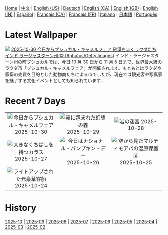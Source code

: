 [Home](../README.md) | [中文](zh-CN.md) | [English (US)](en-US.md) | [Deutsch](de-DE.md) | [English (CA)](en-CA.md) | [English (GB)](en-GB.md) | [English (IN)](en-IN.md) | [Español](es-ES.md) | [Français (CA)](fr-CA.md) | [Français (FR)](fr-FR.md) | [Italiano](it-IT.md) | [日本語](ja-JP.md) | [Português](pt-BR.md)

# Latest Wallpaper
![](https://www.bing.com/th?id=OHR.PushkarFair_JA-JP5237549354_UHD.jpg)
[2025-10-30 今日からプシュカル・キャメルフェア 砂漠を歩くラクダたち, インド ラージャスターン州(© f9photos/Getty Images)](https://www.bing.com/th?id=OHR.PushkarFair_JA-JP5237549354_UHD.jpg)
インド・ラージャスターン州の町プシュカルでは、今日 10 月 30 日から 11 月 5 日まで、世界最大級のラクダ市「プシュカル・キャメルフェア」が開催されます。もともとはラクダや家畜の売買を目的とした動物商たちによる市でしたが、現在では観光客や写真家を魅了する文化イベントとしても知られています…

# Recent 7 Days
|  |  |  |
|:---:|:---:|:---:|
| ![](https://www.bing.com/th?id=OHR.PushkarFair_JA-JP5237549354_400x240.jpg "今日からプシュカル・キャメルフェア") 2025-10-30 | ![](https://www.bing.com/th?id=OHR.FanalForest_JA-JP5058622515_400x240.jpg "霧に包まれた幻想の森") 2025-10-29 | ![](https://www.bing.com/th?id=OHR.TepliceRocks_JA-JP4817805390_400x240.jpg "岩の迷宮") 2025-10-28 |
| ![](https://www.bing.com/th?id=OHR.AfricanRaven_JA-JP4581712736_400x240.jpg "大きなくちばしを持つカラス") 2025-10-27 | ![](https://www.bing.com/th?id=OHR.PumpkinFarm_JA-JP4335474767_400x240.jpg "今日はナショナル・パンプキン・デー") 2025-10-26 | ![](https://www.bing.com/th?id=OHR.MartimoaapaFinland_JA-JP4112991986_400x240.jpg "空から見たマルティモアパの湿原保護区") 2025-10-25 |
| ![](https://www.bing.com/th?id=OHR.QueenMary_JA-JP3893109028_400x240.jpg "ライトアップされた元豪華客船") 2025-10-24 |  |  |

# History
[2025-10](../archives/wallpaper/ja-JP/w_2025_10.md) | [2025-09](../archives/wallpaper/ja-JP/w_2025_09.md) | [2025-08](../archives/wallpaper/ja-JP/w_2025_08.md) | [2025-07](../archives/wallpaper/ja-JP/w_2025_07.md) | [2025-06](../archives/wallpaper/ja-JP/w_2025_06.md) | [2025-05](../archives/wallpaper/ja-JP/w_2025_05.md) | [2025-04](../archives/wallpaper/ja-JP/w_2025_04.md) | [2025-03](../archives/wallpaper/ja-JP/w_2025_03.md) | [2025-02](../archives/wallpaper/ja-JP/w_2025_02.md)
